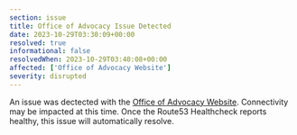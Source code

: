 ```yaml
---
section: issue
title: Office of Advocacy Issue Detected
date: 2023-10-29T03:30:09+00:00
resolved: true
informational: false
resolvedWhen: 2023-10-29T03:40:08+00:00
affected: ['Office of Advocacy Website']
severity: disrupted
---
```

An issue was dectected with the [Office of Advocacy Website](https://advocacy.sba.gov).  Connectivity may be impacted at this time.  Once the Route53 Healthcheck reports healthy, this issue will automatically resolve.
